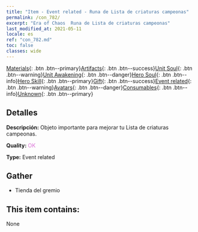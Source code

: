 ```yaml
---
title: "Item - Event related - Runa de Lista de criaturas campeonas"
permalink: /con_782/
excerpt: "Era of Chaos  Runa de Lista de criaturas campeonas"
last_modified_at: 2021-05-11
locale: es
ref: "con_782.md"
toc: false
classes: wide
---
```

 [Materials](/ItemsES/){: .btn .btn--primary}[Artifacts](/ItemsES/Artifacts/){: .btn .btn--success}[Unit Soul](/ItemsES/UnitSoul/){: .btn .btn--warning}[Unit Awakening](/ItemsES/UnitAwakening/){: .btn .btn--danger}[Hero Soul](/ItemsES/HeroSoul/){: .btn .btn--info}[Hero Skill](/ItemsES/HeroSkill/){: .btn .btn--primary}[Gift](/ItemsES/Gift/){: .btn .btn--success}[Event related](/ItemsES/Events/){: .btn .btn--warning}[Avatars](/ItemsES/Avatars/){: .btn .btn--danger}[Consumables](/ItemsES/Consumables/){: .btn .btn--info}[Unknown](/ItemsES/Unknown/){: .btn .btn--primary}

## Detalles
 **Descripción:** Objeto importante para mejorar tu Lista de criaturas campeonas.

 **Quality:** <span style="color: #DA70D6">OK</span>

 **Type:** Event related

## Gather

*    Tienda del gremio 

## This item contains:

  None

